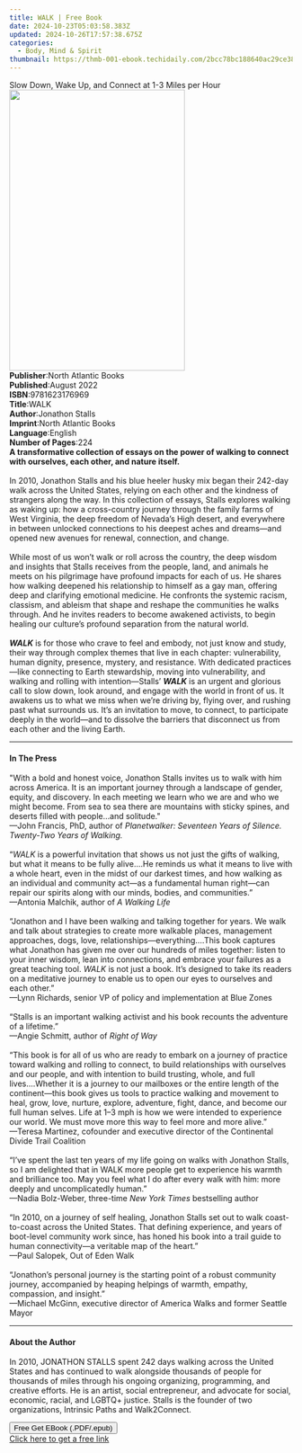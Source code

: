 ```yaml
---
title: WALK | Free Book
date: 2024-10-23T05:03:58.383Z
updated: 2024-10-26T17:57:38.675Z
categories:
  - Body, Mind & Spirit
thumbnail: https://thmb-001-ebook.techidaily.com/2bcc78bc188640ac29ce387d77d8387cff8246a2e6513fca3593e6125e467021.jpg
---
```

<main id="book-container">
  <div class="flex flex-col">
    <div class="book-brief flex-1 py-6 px-4 sm:p-6 md:py-10 md:px-8">
      <!-- brief-->
      <div class="book-brief-main">
        Slow Down, Wake Up, and Connect at 1-3 Miles per Hour
      </div>
    </div>
    <div
      class="book-meta-info flex-1 grid gap-4 col-start-1 col-end-3 row-start-1 sm:mb-6 sm:grid-cols-4 lg:gap-6 lg:col-start-2 lg:row-end-6 lg:row-span-6 lg:mb-0"
    >
      <div
        class="book-meta-info-left place-content-center mt-4 p-4 text-sm leading-6 col-start-2 col-span-2 dark:text-slate-400"
      >
        <img
          class="w-full h-500 object-cover rounded-lg sm:h-255 sm:col-span-2 lg:col-span-full"
          src="https://img-001-ebook.techidaily.com/737a08420a746ba915ef192a3a69e087630f8f775ac77f73b1a1d509662b0f27.jpg"
          alt=""
          width="312"
          height="500"
        />
      </div>
      <div
        class="book-meta-info-right mt-2 col-start-1 row-start-2 col-span-3 self-center"
      >
        <!-- meta data  -->
        <div class="flex flex-col px-4 md:px-8">
          <div class="flex-1">
            <strong>Publisher</strong>:<span class="px-2"
              >North Atlantic Books</span
            >
          </div>
          <div class="flex-1">
            <strong>Published</strong>:<span class="px-2">August 2022</span>
          </div>
          <div class="flex-1">
            <strong>ISBN</strong>:<span class="px-2">9781623176969</span>
          </div>
          <div class="flex-1">
            <strong>Title</strong>:<span class="px-2">WALK</span>
          </div>
          <div class="flex-1">
            <strong>Author</strong>:<span class="px-2">Jonathon Stalls</span>
          </div>
          <div class="flex-1">
            <strong>Imprint</strong>:<span class="px-2"
              >North Atlantic Books</span
            >
          </div>
          <div class="flex-1">
            <strong>Language</strong>:<span class="px-2">English</span>
          </div>
          <div class="flex-1">
            <strong>Number of Pages</strong>:<span class="px-2">224</span>
          </div>
        </div>
      </div>
    </div>
    <div class="book-description flex-1 py-6 px-4 sm:p-6 md:py-10 md:px-8">
      <div class="book-description-main">
        <div accordion-content="" id="description">
          <b
            >A transformative collection of essays on the power of walking to
            connect with ourselves, each other, and nature itself.</b
          ><br /><br />In 2010, Jonathon Stalls and his blue heeler husky mix
          began their 242-day walk across the United States, relying on each
          other and the kindness of strangers along the way. In this collection
          of essays, Stalls explores walking as waking up: how a cross-country
          journey through the family farms of West Virginia, the deep freedom of
          Nevada’s High desert, and everywhere in between unlocked connections
          to his deepest aches and dreams—and opened new avenues for renewal,
          connection, and change.<br /><br />While most of us won’t walk or roll
          across the country, the deep wisdom and insights that Stalls receives
          from the people, land, and animals he meets on his pilgrimage have
          profound impacts for each of us. He shares how walking deepened his
          relationship to himself as a gay man, offering deep and clarifying
          emotional medicine. He confronts the systemic racism, classism, and
          ableism that shape and reshape the communities he walks through. And
          he invites readers to become awakened activists, to begin healing our
          culture’s profound separation from the natural world.<br /><br /><b
            ><i>WALK</i></b
          >
          is for those who crave to feel and embody, not just know and study,
          their way through complex themes that live in each chapter:
          vulnerability, human dignity, presence, mystery, and resistance. With
          dedicated practices—like connecting to Earth stewardship, moving into
          vulnerability, and walking and rolling with intention—Stalls’
          <b><i>WALK</i></b> is an urgent and glorious call to slow down, look
          around, and engage with the world in front of us. It awakens us to
          what we miss when we’re driving by, flying over, and rushing past what
          surrounds us. It’s an invitation to move, to connect, to participate
          deeply in the world—and to dissolve the barriers that disconnect us
          from each other and the living Earth.
        </div>
        <div class="accordion-fader"></div>
      </div>
    </div>
    <div class="book-excerpts flex-1 py-6 px-4 sm:p-6 md:py-10 md:px-8">
      <!-- excerpts-->
      <div class="book-excerpts-main">
        <hr />
        <h4 class="placeholder placeholder-heading">
          <span>In The Press</span>
        </h4>
        <p>
          "With a bold and honest voice, Jonathon Stalls invites us to walk with
          him across America. It is an important journey through a landscape of
          gender, equity, and discovery. In each meeting we learn who we are and
          who we might become. From sea to sea there are mountains with sticky
          spines, and deserts filled with people…and solitude."<br />—John
          Francis, PhD, author of
          <i
            >Planetwalker: Seventeen Years of Silence. Twenty-Two Years of
            Walking.</i
          ><br /><br />“<i>WALK</i> is a powerful invitation that shows us not
          just the gifts of walking, but what it means to be fully alive....He
          reminds us what it means to live with a whole heart, even in the midst
          of our darkest times, and how walking as an individual and community
          act—as a fundamental human right—can repair our spirits along with our
          minds, bodies, and communities.”<br />—Antonia Malchik, author of
          <i>A Walking Life</i><br /><br />“Jonathon and I have been walking and
          talking together for years. We walk and talk about strategies to
          create more walkable places, management approaches, dogs, love,
          relationships—everything....This book captures what Jonathon has given
          me over our hundreds of miles together: listen to your inner wisdom,
          lean into connections, and embrace your failures as a great teaching
          tool. <i>WALK</i> is not just a book. It’s designed to take its
          readers on a meditative journey to enable us to open our eyes to
          ourselves and each other.”<br />—Lynn Richards, senior VP of policy
          and implementation at Blue Zones<br /><br />“Stalls is an important
          walking activist and his book recounts the adventure of a
          lifetime.”<br />—Angie Schmitt, author of <i>Right of Way</i
          ><br /><br />“This book is for all of us who are ready to embark on a
          journey of practice toward walking and rolling to connect, to build
          relationships with ourselves and our people, and with intention to
          build trusting, whole, and full lives....Whether it is a journey to
          our mailboxes or the entire length of the continent—this book gives us
          tools to practice walking and movement to heal, grow, love, nurture,
          explore, adventure, fight, dance, and become our full human selves.
          Life at 1–3 mph is how we were intended to experience our world. We
          must move more this way to feel more and more alive.”<br />—Teresa
          Martinez, cofounder and executive director of the Continental Divide
          Trail Coalition<br /><br />“I’ve spent the last ten years of my life
          going on walks with Jonathon Stalls, so I am delighted that in WALK
          more people get to experience his warmth and brilliance too. May you
          feel what I do after every walk with him: more deeply and
          uncomplicatedly human.”<br />—Nadia Bolz-Weber, three-time
          <i>New York Times</i> bestselling author<br /><br />“In 2010, on a
          journey of self healing, Jonathon Stalls set out to walk
          coast-to-coast across the United States. That defining experience, and
          years of boot-level community work since, has honed his book into a
          trail guide to human connectivity—a veritable map of the heart.”<br />—Paul
          Salopek, Out of Eden Walk<br /><br />“Jonathon’s personal journey is
          the starting point of a robust community journey, accompanied by
          heaping helpings of warmth, empathy, compassion, and insight.”<br />—Michael
          McGinn, executive director of America Walks and former Seattle Mayor
        </p>
      </div>
    </div>
    <div class="book-about-author flex-1 py-6 px-4 sm:p-6 md:py-10 md:px-8">
      <!-- about author-->
      <div class="book-main-author-main">
        <hr />
        <h4 class="placeholder placeholder-heading">
          <span>About the Author</span>
        </h4>
        <p>
          In 2010, JONATHON STALLS&nbsp;spent 242 days walking across the United
          States and has continued to walk alongside thousands of people for
          thousands of miles through his ongoing organizing, programming, and
          creative efforts. He is an artist, social entrepreneur, and advocate
          for social, economic, racial, and LGBTQ+ justice. Stalls is the
          founder of two organizations, Intrinsic Paths and Walk2Connect.
        </p>
      </div>
    </div>
    <div class="book-free-get flex-1 py-6 px-4 sm:p-6 md:py-10 md:px-8">
      <button
        id="btn-free-get"
        class="bg-blue-500 hover:bg-blue-700 text-white font-bold py-2 px-4 rounded"
      >
        Free Get EBook (.PDF/.epub)
      </button>
      <div id="countdown-display" class="px-2 text-lg mt-2"></div>
      <a
        id="free-link"
        class="hidden bg-blue-500 hover:bg-blue-700 text-white font-bold py-2 px-4 rounded"
        href="https://www.ebooks.com/en-us/book/210415786/walk/jonathon-stalls/"
        target="_blank"
        >Click here to get a free link</a
      >
    </div>
    <script>
      let countdownTime = 0;
      let countdownInterval = null;
      document
        .getElementById('btn-free-get')
        .addEventListener('click', startCountdown);
      function startCountdown() {
        countdownTime = new Date().getTime() + 60000 * 3;
        countdownInterval = setInterval(updateCountdown, 1000);
        document.getElementById('btn-free-get').disabled = true;
        document
          .getElementById('btn-free-get')
          .classList.add('bg-gray-500', 'cursor-not-allowed');
      }
      function updateCountdown() {
        let currentTime = new Date().getTime();
        let timeLeft = countdownTime - currentTime;
        let secondsLeft = Math.floor(timeLeft / 1000);
        document.getElementById('countdown-display').innerHTML =
          `Remaining time: ${secondsLeft} seconds.`;
        if (secondsLeft <= 0) {
          clearInterval(countdownInterval);
          document.getElementById('btn-free-get').classList.add('hidden');
          document.getElementById('free-link').classList.remove('hidden');
          document.getElementById('countdown-display').innerHTML = '';
        }
      }
    </script>
  </div>
</main>

<ins class="adsbygoogle"
      style="display:block"
      data-ad-client="ca-pub-7571918770474297"
      data-ad-slot="8358498916"
      data-ad-format="auto"
      data-full-width-responsive="true"></ins>
    